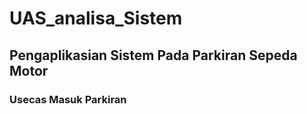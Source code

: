 # UAS_analisa_Sistem 

## Pengaplikasian Sistem Pada Parkiran Sepeda Motor

### Usecas Masuk Parkiran

